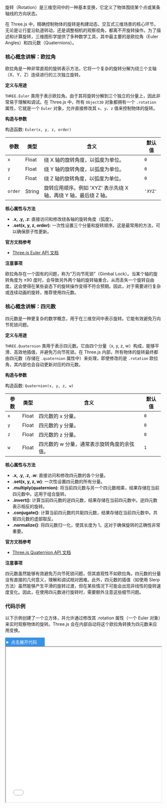 旋转（Rotation）是三维空间中的一种基本变换，它定义了物体围绕某个点或某条轴线的方向状态。

在 Three.js 中，精确控制物体的旋转是构建动态、交互式三维场景的核心环节，无论是让行星沿轨道转动，还是调整相机的观察视角，都离不开旋转操作。为了描述和计算旋转，三维图形学提供了多种数学工具，其中最主要的是欧拉角（Euler Angles）和四元数（Quaternions）。

### 核心概念讲解：欧拉角

欧拉角是一种非常直观的旋转表示方法，它将一个复杂的旋转分解为绕三个主轴（X、Y、Z）连续进行的三次独立旋转。

**定义与用途**

`THREE.Euler` 类用于表示欧拉角。由于其将旋转分解到三个独立的分量上，因此非常易于理解和调试。在 Three.js 中，所有 `Object3D` 对象都拥有一个 `.rotation` 属性，它就是一个 `Euler` 对象，允许直接修改其 `x`、`y`、`z` 值来控制物体的旋转。

**构造与参数**

构造函数: `Euler(x, y, z, order)`

| 参数    | 类型   | 含义                                                             | 默认值  |
| ------- | ------ | ---------------------------------------------------------------- | ------- |
| `x`     | Float  | 绕 X 轴的旋转角度，以弧度为单位。                                | `0`     |
| `y`     | Float  | 绕 Y 轴的旋转角度，以弧度为单位。                                | `0`     |
| `z`     | Float  | 绕 Z 轴的旋转角度，以弧度为单位。                                | `0`     |
| `order` | String | 旋转应用顺序。例如 'XYZ' 表示先绕 X 轴，再绕 Y 轴，最后绕 Z 轴。 | `'XYZ'` |

**核心属性与方法**

- **.x, .y, .z**: 直接访问和修改绕各轴的旋转角度（弧度）。
- **.set(x, y, z, order)**: 一次性设置三个分量和旋转顺序。这是最常用的方法，可以确保原子性更新。

**官方文档参考**

- [Three.js Euler API 文档](https://threejs.org/docs/#api/zh/math/Euler)

**注意事项**

欧拉角存在一个固有的问题，称为“万向节死锁”（Gimbal Lock）。当某个轴的旋转角度为 ±90 度时，会导致另外两个轴的旋转轴重合，从而丢失一个旋转自由度。这会使得在某些姿态下的旋转操作变得不符合预期。因此，对于需要进行复杂或连续动画的旋转，推荐使用四元数。

### 核心概念讲解：四元数

四元数是一种更复杂的数学概念，用于在三维空间中表示旋转。它能有效避免万向节死锁问题。

**定义与用途**

`THREE.Quaternion` 类用于表示四元数。它由四个分量（x, y, z, w）构成，能够平滑、高效地插值，并避免万向节死锁。在 Three.js 内部，所有物体的旋转最终都由四元数（存储在 `.quaternion` 属性中）来处理，即使修改的是 `.rotation` 欧拉角，其内部也会自动更新对应的四元数。

**构造与参数**

构造函数: `Quaternion(x, y, z, w)`

| 参数 | 类型  | 含义                                        | 默认值 |
| ---- | ----- | ------------------------------------------- | ------ |
| `x`  | Float | 四元数的 x 分量。                           | `0`    |
| `y`  | Float | 四元数的 y 分量。                           | `0`    |
| `z`  | Float | 四元数的 z 分量。                           | `0`    |
| `w`  | Float | 四元数的 w 分量，通常表示旋转角度的余弦值。 | `1`    |

**核心属性与方法**

- **.x, .y, .z, .w**: 直接访问和修改四元数的各个分量。
- **.set(x, y, z, w)**: 一次性设置四元数的所有分量。
- **.multiply(quaternion)**: 将当前四元数与另一个四元数相乘，结果存储在当前四元数中。这用于组合旋转。
- **.invert()**: 计算当前四元数的逆四元数，结果存储在当前四元数中。逆四元数表示相反的旋转。
- **.conjugate()**: 计算当前四元数的共轭四元数，结果存储在当前四元数中。共轭四元数的虚部取反。
- **.normalize()**: 将四元数归一化，使其长度为 1。这对于确保旋转的正确性非常重要。

**官方文档参考**

- [Three.js Quaternion API 文档](https://threejs.org/docs/#api/zh/math/Quaternion)

**注意事项**

四元数虽然能够有效避免万向节死锁问题，但其直观性不如欧拉角。四元数的分量没有直接的几何意义，理解和调试相对困难。此外，四元数的插值（如使用 Slerp 方法）虽然能够产生平滑的旋转过渡，但在某些情况下可能会出现非线性的旋转速度变化。因此，在使用四元数进行旋转时，需要额外注意这些细节问题。

### 代码示例

以下示例创建了一个立方体，并允许通过修改其 .rotation 属性（一个 Euler 对象）来实时观察物体的旋转。Three.js 会在内部自动将这个欧拉角转换为四元数来应用变换。

<details>
<summary style="color: #fff;background:#3992e6;padding: 4px;width: 120px;cursor:pointer;">点击展开代码</summary>

```
<!DOCTYPE html>
<html lang="zh">
  <head>
    <meta charset="UTF-8" />
    <meta name="viewport" content="width=device-width, initial-scale=1.0" />
    <title>Three.js 旋转示例</title>
    <style>
      body {
        margin: 0;
        overflow: hidden;
      }
      canvas {
        display: block;
      }
      .dg.main {
        position: absolute;
        top: 10px;
        right: 10px;
      }
    </style>
  </head>
  <body>
    <script type="importmap">
      {
        "imports": {
          "three": "https://cdn.jsdelivr.net/npm/three@0.160.0/build/three.module.js",
          "three/addons/": "https://cdn.jsdelivr.net/npm/three@0.160.0/examples/jsm/"
        }
      }
    </script>
    <script type="module">
      import * as THREE from "three";
      import { OrbitControls } from "three/addons/controls/OrbitControls.js";
      import { GUI } from "https://unpkg.com/dat.gui@0.7.9/build/dat.gui.module.js";

      // 1. 初始化场景、相机和渲染器
      const scene = new THREE.Scene();
      scene.background = new THREE.Color(0x111111);

      const camera = new THREE.PerspectiveCamera(
        75,
        window.innerWidth / window.innerHeight,
        0.1,
        1000
      );
      camera.position.set(3, 4, 5);
      camera.lookAt(scene.position);

      const renderer = new THREE.WebGLRenderer({ antialias: true });
      renderer.setSize(window.innerWidth, window.innerHeight);
      document.body.appendChild(renderer.domElement);

      // 2. 添加辅助对象
      // 轨道控制器，允许用鼠标交互
      const controls = new OrbitControls(camera, renderer.domElement);
      // 坐标轴辅助线
      const axesHelper = new THREE.AxesHelper(5);
      scene.add(axesHelper);
      // 环境光
      const ambientLight = new THREE.AmbientLight(0xffffff, 0.5);
      scene.add(ambientLight);
      // 平行光
      const directionalLight = new THREE.DirectionalLight(0xffffff, 1);
      directionalLight.position.set(5, 5, 5);
      scene.add(directionalLight);

      // 3. 创建核心对象：一个立方体
      const geometry = new THREE.BoxGeometry(1.5, 1.5, 1.5);
      const material = new THREE.MeshStandardMaterial({ color: 0x0099ff });
      const cube = new THREE.Mesh(geometry, material);
      scene.add(cube);

      // 4. GUI 控制面板
      // 创建一个对象来存储需要通过 GUI 控制的属性
      const rotationControls = {
        rotationX: 0,
        rotationY: 0,
        rotationZ: 0,
      };

      const gui = new GUI();
      // 添加滑块来控制绕 X, Y, Z 轴的旋转
      // THREE.MathUtils.degToRad 用于将角度转换为弧度
      gui
        .add(rotationControls, "rotationX", -180, 180)
        .name("绕 X 轴旋转")
        .onChange(updateRotation);
      gui
        .add(rotationControls, "rotationY", -180, 180)
        .name("绕 Y 轴旋转")
        .onChange(updateRotation);
      gui
        .add(rotationControls, "rotationZ", -180, 180)
        .name("绕 Z 轴旋转")
        .onChange(updateRotation);

      // 5. 更新旋转的函数
      function updateRotation() {
        // cube.rotation 是一个 Euler 对象
        // 当 GUI 滑块变化时，用新值来更新立方体的 rotation 属性
        // 注意：dat.gui 提供的是角度值，需要转换为 Three.js 使用的弧度值
        cube.rotation.x = THREE.MathUtils.degToRad(rotationControls.rotationX);
        cube.rotation.y = THREE.MathUtils.degToRad(rotationControls.rotationY);
        cube.rotation.z = THREE.MathUtils.degToRad(rotationControls.rotationZ);
      }

      // 6. 渲染循环
      function animate() {
        requestAnimationFrame(animate);
        controls.update(); // 更新轨道控制器
        renderer.render(scene, camera);
      }

      // 7. 响应窗口大小变化
      window.addEventListener("resize", () => {
        camera.aspect = window.innerWidth / window.innerHeight;
        camera.updateProjectionMatrix();
        renderer.setSize(window.innerWidth, window.innerHeight);
      });

      // 启动渲染
      animate();
      // 初始化一次旋转状态
      updateRotation();
    </script>
  </body>
</html>

```

</details>

<iframe src="step2/transform-position-scale/demo.html" width="100%" height="500"></iframe>
